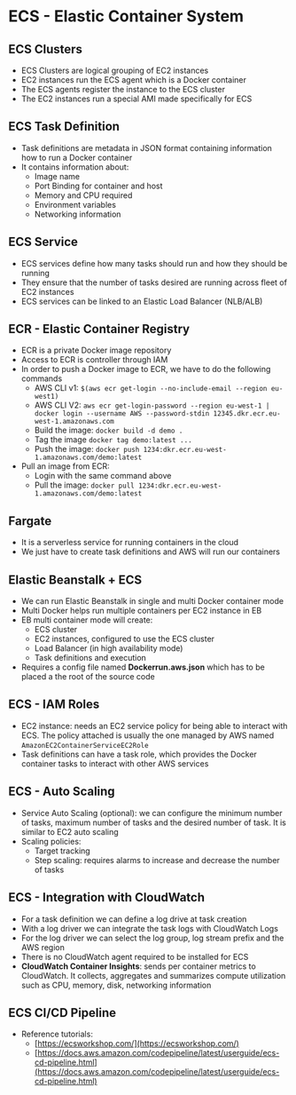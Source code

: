 # ECS - Elastic Container System

## ECS Clusters

- ECS Clusters are logical grouping of EC2 instances
- EC2 instances run the ECS agent which is a Docker container
- The ECS agents register the instance to the ECS cluster
- The EC2 instances run a special AMI made specifically for ECS

## ECS Task Definition

- Task definitions are metadata in JSON format containing information how to run a Docker container
- It contains information about:
    - Image name
    - Port Binding for container and host
    - Memory and CPU required
    - Environment variables
    - Networking information

## ECS Service

- ECS services define how many tasks should run and how they should be running
- They ensure that the number of tasks desired are running across fleet of EC2 instances
- ECS services can be linked to an Elastic Load Balancer (NLB/ALB)

## ECR - Elastic Container Registry

- ECR is a private Docker image repository
- Access to ECR is controller through IAM
- In order to push a Docker image to ECR, we have to do the following commands
    - AWS CLI v1: `$(aws ecr get-login --no-include-email --region eu-west1)`
    - AWS CLI V2: `aws ecr get-login-password --region eu-west-1 | docker login --username AWS --password-stdin 12345.dkr.ecr.eu-west-1.amazonaws.com`
    - Build the image: `docker build -d demo .`
    - Tag the image `docker tag demo:latest ...`
    - Push the image: `docker push 1234:dkr.ecr.eu-west-1.amazonaws.com/demo:latest`
- Pull an image from ECR:
    - Login with the same command above
    - Pull the image: `docker pull 1234:dkr.ecr.eu-west-1.amazonaws.com/demo:latest`

## Fargate

- It is a serverless service for running containers in the cloud
- We just have to create task definitions and AWS will run our containers

## Elastic Beanstalk + ECS

- We can run Elastic Beanstalk in single and multi Docker container mode
- Multi Docker helps run multiple containers per EC2 instance in EB
- EB multi container mode will create:
    - ECS cluster
    - EC2 instances, configured to use the ECS cluster
    - Load Balancer (in high availability mode)
    - Task definitions and execution
- Requires a config file named **Dockerrun.aws.json** which has to be placed a the root of the source code

## ECS - IAM Roles

- EC2 instance: needs an EC2 service policy for being able to interact with ECS. The policy attached is usually the one managed by AWS named `AmazonEC2ContainerServiceEC2Role`
- Task definitions can have a task role, which provides the Docker container tasks to interact with other AWS services

## ECS - Auto Scaling

- Service Auto Scaling (optional): we can configure the minimum number of tasks, maximum number of tasks and the desired number of task. It is similar to EC2 auto scaling
- Scaling policies:
    - Target tracking
    - Step scaling: requires alarms to increase and decrease the number of tasks

## ECS - Integration with CloudWatch

- For a task definition we can define a log drive at task creation
- With a log driver we can integrate the task logs with CloudWatch Logs
- For the log driver we can select the log group, log stream prefix and the AWS region
- There is no CloudWatch agent required to be installed for ECS
- **CloudWatch Container Insights**: sends per container metrics to CloudWatch. It collects, aggregates and summarizes compute utilization such as CPU, memory, disk, networking information

## ECS CI/CD Pipeline

- Reference tutorials: 
    - [https://ecsworkshop.com/](https://ecsworkshop.com/)
    - [https://docs.aws.amazon.com/codepipeline/latest/userguide/ecs-cd-pipeline.html](https://docs.aws.amazon.com/codepipeline/latest/userguide/ecs-cd-pipeline.html)
